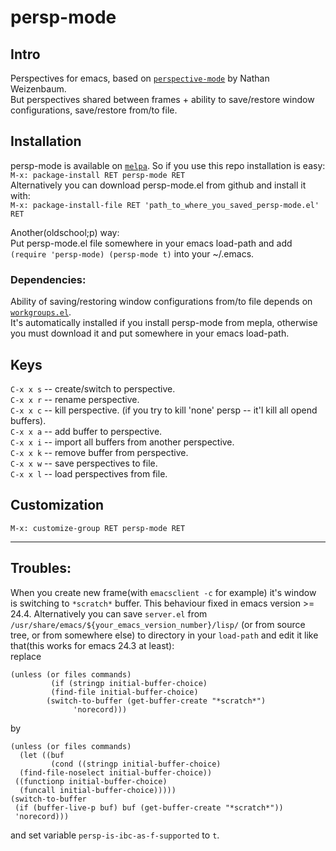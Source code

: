 # persp-mode

## Intro
Perspectives for emacs, based on [`perspective-mode`](http://github.com/nex3/perspective-el) by Nathan Weizenbaum.  
But perspectives shared between frames \+ ability to save/restore window configurations, save/restore from/to file.  

## Installation
persp-mode is available on [`melpa`](https://github.com/milkypostman/melpa). So if you use this repo installation is easy:  
`M-x: package-install RET persp-mode RET`  
Alternatively you can download persp-mode.el from github and install it with:  
`M-x: package-install-file RET 'path_to_where_you_saved_persp-mode.el' RET`  

Another(oldschool;p) way:  
Put persp-mode.el file somewhere in your emacs load-path and add `(require 'persp-mode) (persp-mode t)` into your ~/.emacs.  

### Dependencies:
Ability of saving/restoring window configurations from/to file depends on [`workgroups.el`](https://github.com/tlh/workgroups.el).  
It's automatically installed if you install persp-mode from mepla, otherwise you must download it and put somewhere in your emacs load-path.  

## Keys
`C-x x s` -- create/switch to perspective.  
`C-x x r` -- rename perspective.  
`C-x x c` -- kill perspective. (if you try to kill 'none' persp -- it'l kill all opend buffers).  
`C-x x a` -- add buffer to perspective.  
`C-x x i` -- import all buffers from another perspective.  
`C-x x k` -- remove buffer from perspective.  
`C-x x w` -- save perspectives to file.  
`C-x x l` -- load perspectives from file.  

## Customization
`M-x: customize-group RET persp-mode RET`  

---

## Troubles:
When you create new frame(with `emacsclient -c` for example)
it's window is switching to `*scratch*` buffer. This behaviour fixed in emacs version >= 24.4.
Alternatively you can save `server.el` from `/usr/share/emacs/${your_emacs_version_number}/lisp/`
(or from source tree, or from somewhere else) to directory in your `load-path` and edit it like that(this works for emacs 24.3 at least):  
replace  

    (unless (or files commands)
             (if (stringp initial-buffer-choice)
             (find-file initial-buffer-choice)
           	(switch-to-buffer (get-buffer-create "*scratch*")
           		  'norecord)))

by  

    (unless (or files commands)
      (let ((buf
        	 (cond ((stringp initial-buffer-choice)
      (find-file-noselect initial-buffer-choice))
     ((functionp initial-buffer-choice)
      (funcall initial-buffer-choice)))))
    (switch-to-buffer
     (if (buffer-live-p buf) buf (get-buffer-create "*scratch*"))
     'norecord)))

and set variable `persp-is-ibc-as-f-supported` to `t`.
